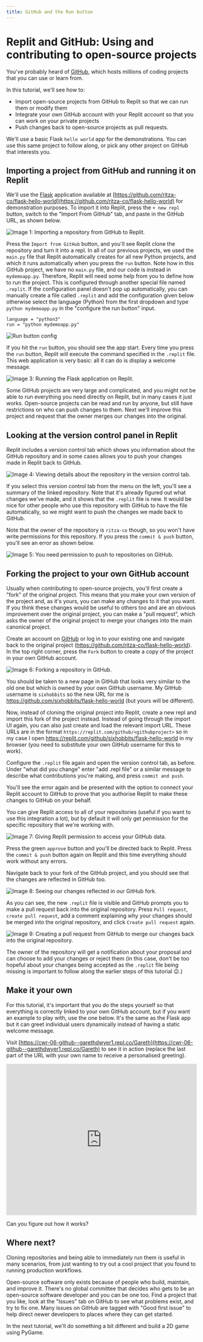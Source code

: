 ```yaml
---
title: GitHub and the Run button
---
```


# Replit and GitHub: Using and contributing to open-source projects

You've probably heard of [GitHub](https://github.com), which hosts millions of coding projects that you can use or learn from.

In this tutorial, we'll see how to:

* Import open-source projects from GitHub to Replit so that we can run them or modify them
* Integrate your own GitHub account with your Replit account so that you can work on your private projects
* Push changes back to open-source projects as pull requests.

We'll use a basic Flask `hello world` app for the demonstrations. You can use this same project to follow along, or pick any other project on GitHub that interests you.

## Importing a project from GitHub and running it on Replit

We'll use the [Flask](https://flask.palletsprojects.com/en/1.1.x/) application available at [https://github.com/ritza-co/flask-hello-world](https://github.com/ritza-co/flask-hello-world) for demonstration purposes. To import it into Replit, press the `+ new repl` button, switch to the "Import From GitHub" tab, and paste in the GitHub URL, as shown below.

![**Image 1:** *Importing a repository from GitHub to Replit.*](https://replit-docs-images.util.repl.co/images/tutorials/06-github/06-01-github-import.png)

Press the `Import from GitHub` button, and you'll see Replit clone the repository and turn it into a repl. In all of our previous projects, we used the `main.py` file that Replit automatically creates for all new Python projects, and which it runs automatically when you press the `run` button. Note how in this GitHub project, we have no `main.py` file, and our code is instead in `mydemoapp.py`. Therefore, Replit will need some help from you to define how to run the project. This is configured through another special file named `.replit`. If the configuration panel doesn't pop up automatically, you can manually create a file called `.replit` and add the configuration given below otherwise select the language (Python) from the first dropdown and type `python mydemoapp.py` in the "configure the run button" input.
 

```
language = "python3"
run = "python mydemoapp.py"
```

![Run button config](https://replit-docs-images.util.repl.co/images/tutorials/06-github/run-config.gif)

If you hit the `run` button, you should see the app start. Every time you press the `run` button, Replit will execute the command specified in the `.replit` file. This web application is very basic: all it can do is display a welcome message.

![**Image 3:** *Running the Flask application on Replit.*](https://replit-docs-images.util.repl.co/images/tutorials/06-github/06-03-mydemoapp-run.png)

Some GitHub projects are very large and complicated, and you might not be able to run everything you need directly on Replit, but in many cases it just works. Open-source projects can be read and run by anyone, but still have restrictions on who can push changes to them. Next we'll improve this project and request that the owner merges our changes into the original.

## Looking at the version control panel in Replit

Replit includes a version control tab which shows you information about the GitHub repository and in some cases allows you to push your changes made in Replit back to GitHub.

![**Image 4:** *Viewing details about the repository in the version control tab.*](https://replit-docs-images.util.repl.co/images/tutorials/06-github/06-04-version-control.png)

If you select this version control tab from the menu on the left, you'll see a summary of the linked repository. Note that it's already figured out what changes we've made, and it shows that the `.replit` file is new. It would be nice for other people who use this repository with GitHub to have the file automatically, so we might want to push the changes we made back to GitHub.

Note that the owner of the repository is `ritza-co` though, so you won't have write permissions for this repository. If you press the `commit & push` button, you'll see an error as shown below.

![**Image 5:** *You need permission to push to repositories on GitHub.*](https://replit-docs-images.util.repl.co/images/tutorials/06-github/06-05-unable-to-connect.png)

## Forking the project to your own GitHub account

Usually when contributing to open-source projects, you'll first create a "fork" of the original project. This means that you make your own version of the project and, as it's yours, you can make any changes to it that you want. If you think these changes would be useful to others too and are an obvious improvement over the original project, you can make a "pull request", which asks the owner of the original project to merge your changes into the main canonical project.

Create an account on [GitHub](https://github.com) or log in to your existing one and navigate back to the original project (https://github.com/ritza-co/flask-hello-world). In the top right corner, press the `Fork` button to create a copy of the project in your own GitHub account.

![**Image 6:** *Forking a repository in GitHub.*](https://replit-docs-images.util.repl.co/images/tutorials/06-github/06-06-fork-github.png)

You should be taken to a new page in GitHub that looks very similar to the old one but which is owned by your own GitHub username. My GitHub username is `sixhobbits` so the new URL for me is https://github.com/sixhobbits/flask-hello-world (but yours will be different).

Now, instead of cloning the original project into Replit, create a new repl and import this fork of the project instead. Instead of going through the import UI again, you can also just create and load the relevant import URL. These URLs are in the format `https://replit.com/github/<githubproject>` so in my case I open https://replit.com/github/sixhobbits/flask-hello-world in my browser (you need to substitute your own GitHub username for this to work).

Configure the `.replit` file again and open the version control tab, as before. Under "what did you change" enter "add .repl file" or a similar message to describe what contributions you're making, and press `commit and push`.

You'll see the error again and be presented with the option to connect your Replit account to GitHub to prove that you authorise Replit to make these changes to GitHub on your behalf.

You can give Replit access to all of your repositories (useful if you want to use this integration a lot), but by default it will only get permission for the specific repository that we're working with.

![**Image 7:** *Giving Replit permission to access your GitHub data.*](https://replit-docs-images.util.repl.co/images/tutorials/06-github/06-07-repository-access.png)

Press the green `approve` button and you'll be directed back to Replit. Press the `commit & push` button again on Replit and this time everything should work without any errors.

Navigate back to your fork of the GitHub project, and you should see that the changes are reflected in GitHub too.

![**Image 8:** *Seeing our changes reflected in our GitHub fork.*](https://replit-docs-images.util.repl.co/images/tutorials/06-github/06-08-github-updated.png)

As you can see, the new `.replit` file is visible and GitHub prompts you to make a pull request back into the original repository. Press `Pull request`, `create pull request`, add a comment explaining why your changes should be merged into the original repository, and click `Create pull request` again.

![**Image 9:** *Creating a pull request from GitHub to merge our changes back into the original repository.*](https://replit-docs-images.util.repl.co/images/tutorials/06-github/06-09-open-pull-request.png)

The owner of the repository will get a notification about your proposal and can choose to add your changes or reject them (in this case, don't be too hopeful about your changes being accepted as the `.replit` file being missing is important to follow along the earlier steps of this tutorial 😉.) 

## Make it your own

For this tutorial, it's important that you do the steps yourself so that everything is correctly linked to your own GitHub account, but if you want an example to play with, use the one below. It's the same as the Flask app but it can greet individual users dynamically instead of having a static welcome message.

Visit [https://cwr-06-github--garethdwyer1.repl.co/Gareth](https://cwr-06-github--garethdwyer1.repl.co/Gareth) to see it in action (replace the last part of the URL with your own name to receive a personalised greeting). 

<iframe height="400px" width="100%" src="https://replit.com/@GarethDwyer1/cwr-06-github?lite=true" scrolling="no" frameborder="no" allowtransparency="true" allowfullscreen="true" sandbox="allow-forms allow-pointer-lock allow-popups allow-same-origin allow-scripts allow-modals"></iframe>

Can you figure out how it works?

## Where next?

Cloning repositories and being able to immediately run them is useful in many scenarios, from just wanting to try out a cool project that you found to running production workflows.

Open-source software only exists because of people who build, maintain, and improve it. There's no global committee that decides who gets to be an open-source software developer and you can be one too. Find a project that you like, look at the "Issues" tab on GitHub to see what problems exist, and try to fix one. Many issues on GitHub are tagged with "Good first issue" to help direct newer developers to places where they can get started. 

In the next tutorial, we'll do something a bit different and build a 2D game using PyGame.
